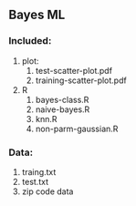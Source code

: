 ## Bayes ML

### Included:

1. plot:
	1. test-scatter-plot.pdf		
	1. training-scatter-plot.pdf		
1. R
	1. bayes-class.R		
	1. naive-bayes.R		
	1. knn.R		
	1. non-parm-gaussian.R
### Data:

1. traing.txt		
1. test.txt		
1. zip code data		
